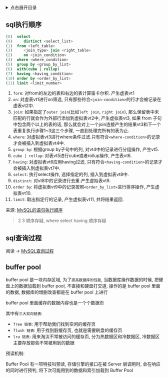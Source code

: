 <details>
<summary>点击展开目录</summary>
<!-- TOC -->

- [sql执行顺序](#sql执行顺序)
- [sql查询过程](#sql查询过程)
- [buffer pool](#buffer-pool)

<!-- /TOC -->
</details>

## sql执行顺序

```sql
(8)  select
(9)     distinct <select_list>
(1)  from <left_table>
(3)     <join_type> join <right_table>
(2)     on <join_condition>
(4)  where <where_condition>
(5)  group by <group_by_list>
(6)  with(cube | rollup)
(7)  having <having_condition>
(10) order by <order_by_list>
(11) limit <limit_number>
```

1. `form`: 对from的左边的表和右边的表计算笛卡尔积. 产生虚表vt1
2. `on`: 对虚表vt1进行on筛选, 只有那些符合`<join-condition>`的行才会被记录在虚表vt2中.
3. `join`: 如果指定了`outer join`(比如`left join`, `right join`), 那么保留表中未匹配的行就会作为外部行添加到虚拟表vt2中, 产生虚拟表vt3, 如果 from 子句中包含两个以上的表的话, 那么就会对上一个join连接产生的结果vt3和下一个表重复执行步骤1~3这三个步骤, 一直到处理完所有的表为止.
4. `where`: 对虚拟表vt3进行where条件过滤.只有符合`<where-condition>`的记录才会被插入到虚拟表vt4中.
5. `group by`: 根据group by子句中的列, 对vt4中的记录进行分组操作, 产生vt5.
6. `cube | rollup`: 对表vt5进行cube或者rollup操作, 产生表vt6.
7. `having`: 对虚拟表vt6应用having过滤, 只有符合`<having-condition>`的记录才会被插入到虚拟表vt7中.
8. `select`: 执行select操作, 选择指定的列, 插入到虚拟表vt8中.
9. `distinct`: 对vt8中的记录进行去重.产生虚拟表vt9.
10. `order by`: 将虚拟表vt9中的记录按照`<order_by_list>`进行排序操作, 产生虚拟表vt10.
11. `limit`: 取出指定行的记录, 产生虚拟表vt11, 并将结果返回.

来源: [MySQL的语句执行顺序](https://www.cnblogs.com/rollenholt/p/3776923.html)

> 2 3 顺序存疑, where select having 顺序存疑

## sql查询过程

阅读 -> [MySQL查询过程](../04.资料/MySQL优化原理.md)

## buffer pool

buffer pool 是一块内存区域, 为了`提高数据库的性能`, 当数据库操作数据的时候, 把硬盘上的数据加载到 buffer pool, 不直接和硬盘打交道, 操作的是 buffer pool 里面的数据, 数据库的增删改查都是在 buffer pool 上进行

buffer pool 里面缓存的数据内容也是一个个数据页

其中有`三大双向链表`:

* `free 链表`: 用于帮助我们找到空闲的缓存页
* `flush 链表`: 用于找到脏缓存页, 也就是需要刷盘的缓存页
* `lru 链表`: 用来淘汰不常被访问的缓存页, 分为热数据区和冷数据区, 冷数据区主要存放那些不常被用到的数据

预读机制:

Buffer Pool 有一项特技叫预读, 存储引擎的接口在被 Server 层调用时, 会在响应的同时进行预判, 将下次可能用到的数据和索引加载到 Buffer Pool
